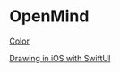 #  OpenMind

[Color](https://developer.apple.com/design/human-interface-guidelines/color)

[Drawing in iOS with SwiftUI](https://www.raywenderlich.com/30399648-drawing-in-ios-with-swiftui)

